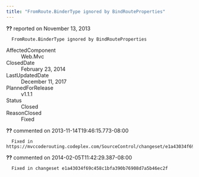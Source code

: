 ```yaml
---
title: "FromRoute.BinderType ignored by BindRouteProperties"
---
```

<div class="issue-report">
   <div class="issue-header"><b>??</b> reported on 
      <time datetime="2013-11-13T19:38:58.857-08:00">November 13, 2013</time>
   </div>
   <div class="issue-message" markdown="1">
      
      FromRoute.BinderType ignored by BindRouteProperties
      
      
   </div>
   <div class="issue-footer">
      <dl>
         <dt>AffectedComponent</dt>
         <dd>Web.Mvc</dd>
         <dt>ClosedDate</dt>
         <dd>
            <time datetime="2014-02-23T18:58:29.15-08:00">February 23, 2014</time>
         </dd>
         <dt>LastUpdatedDate</dt>
         <dd>
            <time datetime="2017-12-11T02:15:56.247-08:00">December 11, 2017</time>
         </dd>
         <dt>PlannedForRelease</dt>
         <dd>v1.1.1</dd>
         <dt>Status</dt>
         <dd>Closed</dd>
         <dt>ReasonClosed</dt>
         <dd>Fixed</dd>
      </dl>
   </div>
</div>
<div id="comment-123098" class="issue-comment">
   <div class="issue-header"><b>??</b> commented on 2013-11-14T19:46:15.773-08:00
   </div>
   <div class="issue-message" markdown="1">
      
      Fixed in https://mvccoderouting.codeplex.com/SourceControl/changeset/e1a43034f69c458c1bfa390b76908d7a5b46ec2f
      
      
   </div>
</div>
<div id="comment-132723" class="issue-comment">
   <div class="issue-header"><b>??</b> commented on 2014-02-05T11:42:29.387-08:00
   </div>
   <div class="issue-message" markdown="1">
      
      Fixed in changeset e1a43034f69c458c1bfa390b76908d7a5b46ec2f
      
      
   </div>
</div>